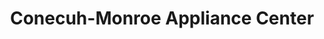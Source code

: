 ---
title: "Conecuh-Monroe Appliance Center"
url: /monroeville/conecuh-monroe-appliance-center/
shop: appliance
---